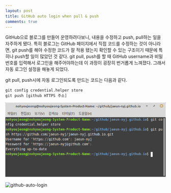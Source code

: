 ```yaml
---
layout: post
title: GitHub auto login when pull & push
comments: true
---
```


GitHub으로 블로그를 만들어 운영하려다보니, 내용을 수정하고 push, pull하는 일을 자주하게 됐다. 특히 블로그는 GitHub 페이지에서 직접 코드를 수정하는 것이 아니라면, git push를 해야 수정한 코드가 잘 적용 됐는지 확인할 수 있는 구조이기 때문에 특히나 push할 일이 많았던 것 같다. git pull, push를 할 때 GitHub username과 비밀번호를 입력해서 로그인을 해주어야하는데 이 과정이 굉장히 번거롭게 느껴졌다. 그래서 자동 로그인 설정을 해놓게 되었다.

git pull, push시에 자동 로그인되도록 만드는 코드는 다음과 같다.  
``` shell
git config credential.helper store
git push [github HTTPS 주소]
```

![github-auto-login](./images/github-auto-login.png)

![github-auto-login](https://user-images.githubusercontent.com/88612547/129158588-fa4ba4c3-568e-430b-8455-3164f076165d.png)

